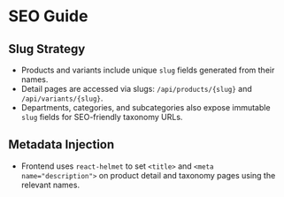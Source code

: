 # SEO Guide

## Slug Strategy
- Products and variants include unique `slug` fields generated from their names.
- Detail pages are accessed via slugs: `/api/products/{slug}` and `/api/variants/{slug}`.
- Departments, categories, and subcategories also expose immutable `slug` fields for SEO-friendly taxonomy URLs.

## Metadata Injection
- Frontend uses `react-helmet` to set `<title>` and `<meta name="description">` on product detail and taxonomy pages using the relevant names.
